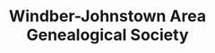 ---
layout: repo
title: "Windber-Johnstown Area Genealogical Society"
id: 13908
permalink: repos/13908/
---